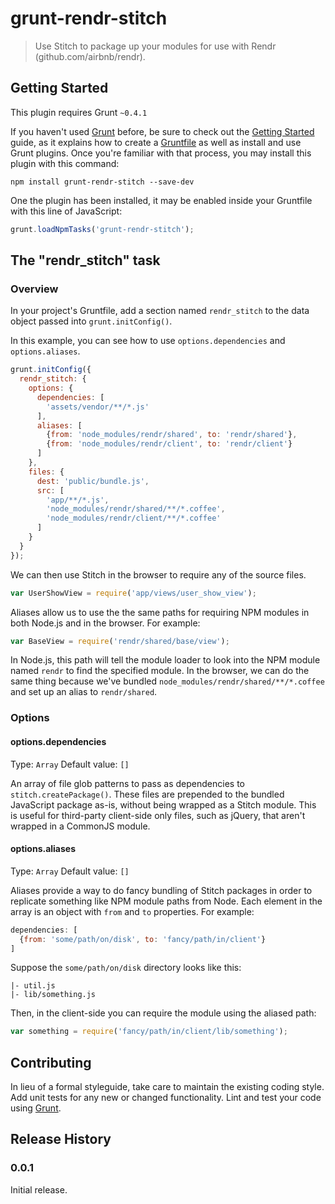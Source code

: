 # grunt-rendr-stitch

> Use Stitch to package up your modules for use with Rendr (github.com/airbnb/rendr).

## Getting Started
This plugin requires Grunt `~0.4.1`

If you haven't used [Grunt](http://gruntjs.com/) before, be sure to check out the [Getting Started](http://gruntjs.com/getting-started) guide, as it explains how to create a [Gruntfile](http://gruntjs.com/sample-gruntfile) as well as install and use Grunt plugins. Once you're familiar with that process, you may install this plugin with this command:

```shell
npm install grunt-rendr-stitch --save-dev
```

One the plugin has been installed, it may be enabled inside your Gruntfile with this line of JavaScript:

```js
grunt.loadNpmTasks('grunt-rendr-stitch');
```

## The "rendr_stitch" task

### Overview
In your project's Gruntfile, add a section named `rendr_stitch` to the data object passed into `grunt.initConfig()`.

In this example, you can see how to use `options.dependencies` and `options.aliases`.

```js
grunt.initConfig({
  rendr_stitch: {
    options: {
      dependencies: [
    	'assets/vendor/**/*.js'
      ],
      aliases: [
      	{from: 'node_modules/rendr/shared', to: 'rendr/shared'},
      	{from: 'node_modules/rendr/client', to: 'rendr/client'}
      ]
    },
    files: {
      dest: 'public/bundle.js',
      src: [
      	'app/**/*.js',
      	'node_modules/rendr/shared/**/*.coffee',
      	'node_modules/rendr/client/**/*.coffee'
      ]
    }
  }
});
```

We can then use Stitch in the browser to require any of the source files.

```js
var UserShowView = require('app/views/user_show_view');
```

Aliases allow us to use the the same paths for requiring NPM modules in both Node.js and in the browser. For example:

```js
var BaseView = require('rendr/shared/base/view');
```

In Node.js, this path will tell the module loader to look into the NPM module named `rendr` to find the specified module. In the browser, we can do the same thing because we've bundled `node_modules/rendr/shared/**/*.coffee` and set up an alias to `rendr/shared`.

### Options

#### options.dependencies
Type: `Array`
Default value: `[]`

An array of file glob patterns to pass as dependencies to `stitch.createPackage()`. These files are prepended to the bundled JavaScript package as-is, without being wrapped as a Stitch module. This is useful for third-party client-side only files, such as jQuery, that aren't wrapped in a CommonJS module.

#### options.aliases
Type: `Array`
Default value: `[]`

Aliases provide a way to do fancy bundling of Stitch packages in order to replicate something like NPM module paths from Node. Each element in the array is an object with `from` and `to` properties. For example:

```js
dependencies: [
  {from: 'some/path/on/disk', to: 'fancy/path/in/client'}
]
``` 

Suppose the `some/path/on/disk` directory looks like this:

    |- util.js
    |- lib/something.js

Then, in the client-side you can require the module using the aliased path:

```js
var something = require('fancy/path/in/client/lib/something');
```

## Contributing
In lieu of a formal styleguide, take care to maintain the existing coding style. Add unit tests for any new or changed functionality. Lint and test your code using [Grunt](http://gruntjs.com/).

## Release History

### 0.0.1
Initial release.
